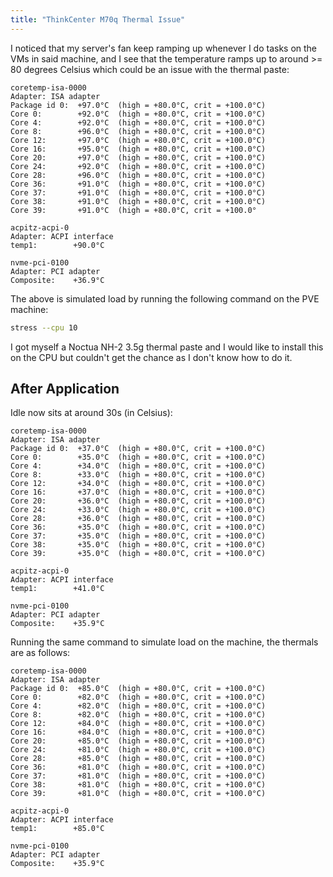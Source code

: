 ```yaml
---
title: "ThinkCenter M70q Thermal Issue"
---
```


I noticed that my server's fan keep ramping up whenever I do tasks on the VMs in said machine, and I see that the temperature ramps up to around >= 80 degrees Celsius which could be an issue with the thermal paste:

```console
coretemp-isa-0000
Adapter: ISA adapter
Package id 0:  +97.0°C  (high = +80.0°C, crit = +100.0°C)
Core 0:        +92.0°C  (high = +80.0°C, crit = +100.0°C)
Core 4:        +92.0°C  (high = +80.0°C, crit = +100.0°C)
Core 8:        +96.0°C  (high = +80.0°C, crit = +100.0°C)
Core 12:       +97.0°C  (high = +80.0°C, crit = +100.0°C)
Core 16:       +95.0°C  (high = +80.0°C, crit = +100.0°C)
Core 20:       +97.0°C  (high = +80.0°C, crit = +100.0°C)
Core 24:       +92.0°C  (high = +80.0°C, crit = +100.0°C)
Core 28:       +96.0°C  (high = +80.0°C, crit = +100.0°C)
Core 36:       +91.0°C  (high = +80.0°C, crit = +100.0°C)
Core 37:       +91.0°C  (high = +80.0°C, crit = +100.0°C)
Core 38:       +91.0°C  (high = +80.0°C, crit = +100.0°C)
Core 39:       +91.0°C  (high = +80.0°C, crit = +100.0°

acpitz-acpi-0
Adapter: ACPI interface
temp1:        +90.0°C

nvme-pci-0100
Adapter: PCI adapter
Composite:    +36.9°C
```

The above is simulated load by running the following command on the PVE machine:

```bash
stress --cpu 10
```

I got myself a Noctua NH-2 3.5g thermal paste and I would like to install this on the CPU but couldn't get the chance as I don't know how to do it.

## After Application

Idle now sits at around 30s (in Celsius):

```console
coretemp-isa-0000
Adapter: ISA adapter
Package id 0:  +37.0°C  (high = +80.0°C, crit = +100.0°C)
Core 0:        +35.0°C  (high = +80.0°C, crit = +100.0°C)
Core 4:        +34.0°C  (high = +80.0°C, crit = +100.0°C)
Core 8:        +33.0°C  (high = +80.0°C, crit = +100.0°C)
Core 12:       +34.0°C  (high = +80.0°C, crit = +100.0°C)
Core 16:       +37.0°C  (high = +80.0°C, crit = +100.0°C)
Core 20:       +36.0°C  (high = +80.0°C, crit = +100.0°C)
Core 24:       +33.0°C  (high = +80.0°C, crit = +100.0°C)
Core 28:       +36.0°C  (high = +80.0°C, crit = +100.0°C)
Core 36:       +35.0°C  (high = +80.0°C, crit = +100.0°C)
Core 37:       +35.0°C  (high = +80.0°C, crit = +100.0°C)
Core 38:       +35.0°C  (high = +80.0°C, crit = +100.0°C)
Core 39:       +35.0°C  (high = +80.0°C, crit = +100.0°C)

acpitz-acpi-0
Adapter: ACPI interface
temp1:        +41.0°C

nvme-pci-0100
Adapter: PCI adapter
Composite:    +35.9°C
```

Running the same command to simulate load on the machine, the thermals are as follows:

```console
coretemp-isa-0000
Adapter: ISA adapter
Package id 0:  +85.0°C  (high = +80.0°C, crit = +100.0°C)
Core 0:        +82.0°C  (high = +80.0°C, crit = +100.0°C)
Core 4:        +82.0°C  (high = +80.0°C, crit = +100.0°C)
Core 8:        +82.0°C  (high = +80.0°C, crit = +100.0°C)
Core 12:       +84.0°C  (high = +80.0°C, crit = +100.0°C)
Core 16:       +84.0°C  (high = +80.0°C, crit = +100.0°C)
Core 20:       +85.0°C  (high = +80.0°C, crit = +100.0°C)
Core 24:       +81.0°C  (high = +80.0°C, crit = +100.0°C)
Core 28:       +85.0°C  (high = +80.0°C, crit = +100.0°C)
Core 36:       +81.0°C  (high = +80.0°C, crit = +100.0°C)
Core 37:       +81.0°C  (high = +80.0°C, crit = +100.0°C)
Core 38:       +81.0°C  (high = +80.0°C, crit = +100.0°C)
Core 39:       +81.0°C  (high = +80.0°C, crit = +100.0°C)

acpitz-acpi-0
Adapter: ACPI interface
temp1:        +85.0°C

nvme-pci-0100
Adapter: PCI adapter
Composite:    +35.9°C
```
